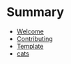# Summary

* [Welcome](README.md)
* [Contributing](CONTRIBUTING.MD)
* [Template](template.md)
* [cats](cats.md)

